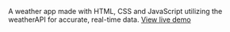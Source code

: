 A weather app made with HTML, CSS and JavaScript utilizing the weatherAPI for accurate, real-time data. [View live demo](https://mitchel-okonjo.github.io/wedhuh/)
